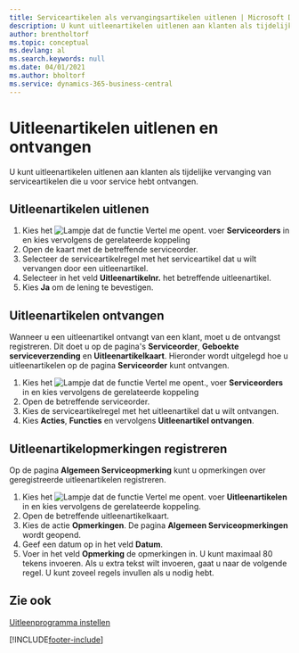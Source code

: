 ```yaml
---
title: Serviceartikelen als vervangingsartikelen uitlenen | Microsoft Docs
description: U kunt uitleenartikelen uitlenen aan klanten als tijdelijke vervanging van serviceartikelen die u voor service hebt ontvangen.
author: brentholtorf
ms.topic: conceptual
ms.devlang: al
ms.search.keywords: null
ms.date: 04/01/2021
ms.author: bholtorf
ms.service: dynamics-365-business-central
---
```

# Uitleenartikelen uitlenen en ontvangen
U kunt uitleenartikelen uitlenen aan klanten als tijdelijke vervanging van serviceartikelen die u voor service hebt ontvangen.  
  
## Uitleenartikelen uitlenen    
1. Kies het ![Lampje dat de functie Vertel me opent.](media/ui-search/search_small.png "Vertel me wat u wilt doen") voer **Serviceorders** in en kies vervolgens de gerelateerde koppeling  
2. Open de kaart met de betreffende serviceorder.  
3. Selecteer de serviceartikelregel met het serviceartikel dat u wilt vervangen door een uitleenartikel.  
4. Selecteer in het veld **Uitleenartikelnr.** het betreffende uitleenartikel.  
5. Kies **Ja** om de lening te bevestigen.  

## Uitleenartikelen ontvangen  
Wanneer u een uitleenartikel ontvangt van een klant, moet u de ontvangst registreren. Dit doet u op de pagina's **Serviceorder**, **Geboekte serviceverzending** en **Uitleenartikelkaart**. Hieronder wordt uitgelegd hoe u uitleenartikelen op de pagina **Serviceorder** kunt ontvangen.  
  
1. Kies het ![Lampje dat de functie Vertel me opent.](media/ui-search/search_small.png "Vertel me wat u wilt doen"), voer **Serviceorders** in en kies vervolgens de gerelateerde koppeling  
2. Open de betreffende serviceorder.  
3. Kies de serviceartikelregel met het uitleenartikel dat u wilt ontvangen.  
4. Kies **Acties**, **Functies** en vervolgens **Uitleenartikel ontvangen**.  

## Uitleenartikelopmerkingen registreren  
Op de pagina **Algemeen Serviceopmerking** kunt u opmerkingen over geregistreerde uitleenartikelen registreren.  
  
1. Kies het ![Lampje dat de functie Vertel me opent.](media/ui-search/search_small.png "Vertel me wat u wilt doen") voer **Uitleenartikelen** in en kies vervolgens de gerelateerde koppeling.  
2. Open de betreffende uitleenartikelkaart.  
3. Kies de actie **Opmerkingen**. De pagina **Algemeen Serviceopmerkingen** wordt geopend.  
4. Geef een datum op in het veld **Datum**.  
5. Voer in het veld **Opmerking** de opmerkingen in. U kunt maximaal 80 tekens invoeren. Als u extra tekst wilt invoeren, gaat u naar de volgende regel. U kunt zoveel regels invullen als u nodig hebt.  
  
## Zie ook  
[Uitleenprogramma instellen](service-how-setup-loaner-program.md)   


[!INCLUDE[footer-include](includes/footer-banner.md)]